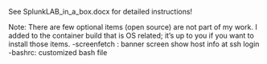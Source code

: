 See SplunkLAB_in_a_box.docx for detailed instructions!

Note:
There are few optional items (open source) are not part of my work. I added to the container build that is OS related; it’s up to you if you want to install those items. 
-screenfetch  : banner screen show host info at ssh login
-bashrc:  customized bash file
